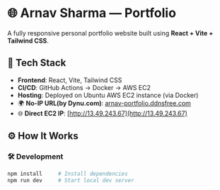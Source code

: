 # 🌐 Arnav Sharma — Portfolio

A fully responsive personal portfolio website built using **React + Vite + Tailwind CSS**.

## 🚀 Tech Stack
- **Frontend**: React, Vite, Tailwind CSS
- **CI/CD**: GitHub Actions → Docker → AWS EC2
- **Hosting**: Deployed on Ubuntu AWS EC2 instance (via Docker)
- 🌍 **No-IP URL(by Dynu.com)**: [arnav-portfolio.ddnsfree.com](http://arnav-portfolio.ddnsfree.com)
- 🌐 **Direct EC2 IP**: [http://13.49.243.67](http://13.49.243.67)

## ⚙️ How It Works

### 🛠️ Development
```bash
npm install     # Install dependencies
npm run dev     # Start local dev server
